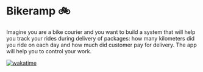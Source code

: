 # Bikeramp 🚲

Imagine you are a bike courier and you want to build a system that will help you track your rides during delivery of packages: how many kilometers did you ride on each day and how much did customer pay for delivery. The app will help you to control your work.

[![wakatime](https://wakatime.com/badge/user/13a02f4d-34c9-45f7-95ee-bf9d66b139fb/project/6899323b-7034-4787-bf9a-35dae1cbc8f8.svg)](https://wakatime.com/badge/user/13a02f4d-34c9-45f7-95ee-bf9d66b139fb/project/6899323b-7034-4787-bf9a-35dae1cbc8f8)